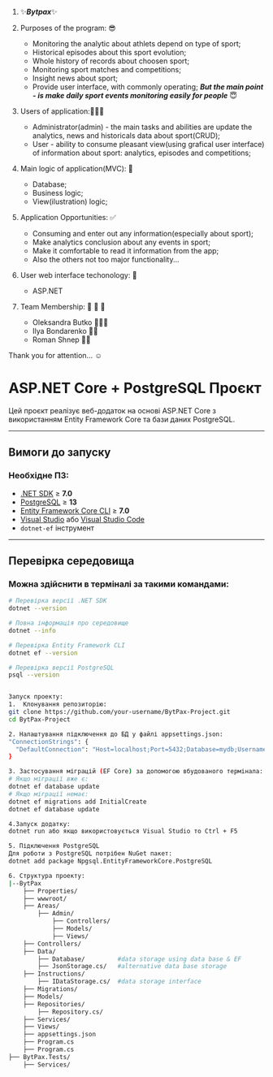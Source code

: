 1. ✨**_Bytpax_**✨
2. Purposes of the program: 😎
   - Monitoring the analytic about athlets depend on type of sport;
   - Historical episodes about this sport evolution;
   - Whole history of records about choosen sport;
   - Monitoring sport matches and competitions;
   - Insight news about sport;
   - Provide user interface, with commonly operating;
     **_But the main point - is make daily sport events monitoring easily for people_** 😇
3. Users of application:👨🏻‍💼
   - Administrator(admin) - the main tasks and abilities are update the analytics, news and historicals data about sport(CRUD);
   - User - ability to consume pleasant view(using grafical user interface) of information about sport: analytics, episodes and competitions;
4. Main logic of application(MVC): 🎯
   - Database;
   - Business logic;
   - View(ilustration) logic;
5. Application Opportunities: ✅
   - Consuming and enter out any information(especially about sport);
   - Make analytics conclusion about any events in sport;
   - Make it comfortable to read it information from the app;
   - Also the others not too major functionality...
6. User web interface techonology: 📱
   - ASP.NET

7. Team Membership: 🦔 🦔 🦔
    - Oleksandra Butko 👩🏻‍✈️
    - Ilya  Bondarenko 👨‍✈️
    - Roman Shnep 👨‍✈️
    
Thank you for attention... ☺️


#  ASP.NET Core + PostgreSQL Проєкт

Цей проєкт реалізує веб-додаток на основі ASP.NET Core з використанням Entity Framework Core та бази даних PostgreSQL.

---

##  Вимоги до запуску

###  Необхідне ПЗ:

- [.NET SDK](https://dotnet.microsoft.com/en-us/download) ≥ **7.0**
- [PostgreSQL](https://www.postgresql.org/download/) ≥ **13**
- [Entity Framework Core CLI](https://learn.microsoft.com/en-us/ef/core/cli/dotnet) ≥ **7.0**
- [Visual Studio](https://visualstudio.microsoft.com/) або [Visual Studio Code](https://code.visualstudio.com/)
- `dotnet-ef` інструмент

---

##  Перевірка середовища
### Можна здійснити в терміналі за такими командами:

```bash
# Перевірка версії .NET SDK
dotnet --version

# Повна інформація про середовище
dotnet --info

# Перевірка Entity Framework CLI
dotnet ef --version

# Перевірка версії PostgreSQL
psql --version


Запуск проекту:
1.  Клонування репозиторію:
git clone https://github.com/your-username/BytPax-Project.git
cd BytPax-Project

2. Налаштування підключення до БД у файлі appsettings.json:
"ConnectionStrings": {
  "DefaultConnection": "Host=localhost;Port=5432;Database=mydb;Username=postgres;Password=yourpassword"
}

3. Застосування міграцій (EF Core) за допомогою вбудованого термінала:
# Якщо міграції вже є:
dotnet ef database update
# Якщо міграції немає:
dotnet ef migrations add InitialCreate
dotnet ef database update

4.Запуск додатку:
dotnet run або якщо використовується Visual Studio то Ctrl + F5

5. Підключення PostgreSQL
Для роботи з PostgreSQL потрібен NuGet пакет:
dotnet add package Npgsql.EntityFrameworkCore.PostgreSQL

6. Структура проекту:
|--BytPax
    ├── Properties/
    ├── wwwroot/
    ├── Areas/
        ├── Admin/
            ├── Controllers/
            ├── Models/
            ├── Views/
    ├── Controllers/ 
    ├── Data/
        ├── Database/         #data storage using data base & EF
        ├── JsonStorage.cs/   #alternative data base storage  
    ├── Instructions/
        ├── IDataStorage.cs/  #data storage interface
    ├── Migrations/
    ├── Models/
    ├── Repositories/
        ├── Repository.cs/
    ├── Services/
    ├── Views/
    ├── appsettings.json
    ├── Program.cs
    ├── Program.cs
├── BytPax.Tests/
    ├── Services/
